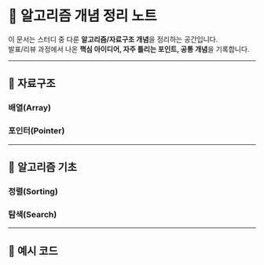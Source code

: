 ﻿# 📘 알고리즘 개념 정리 노트

이 문서는 스터디 중 다룬 **알고리즘/자료구조 개념**을 정리하는 공간입니다.  
발표/리뷰 과정에서 나온 **핵심 아이디어, 자주 틀리는 포인트, 공통 개념**을 기록합니다.

---

## 📌 자료구조

### 배열(Array)


### 포인터(Pointer)


---

## 📌 알고리즘 기초

### 정렬(Sorting)


### 탐색(Search)


---

## 📌 예시 코드
